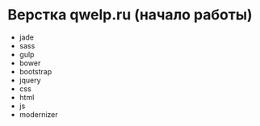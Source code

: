 # Верстка qwelp.ru (начало работы)

* jade
* sass
* gulp
* bower
* bootstrap
* jquery
* css
* html
* js
* modernizer